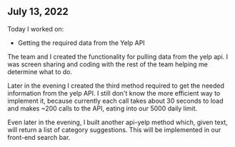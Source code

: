 ## July 13, 2022

Today I worked on:

* Getting the required data from the Yelp API

The team and I created the functionality for pulling data from the yelp api. I was screen sharing and coding with the rest of the team helping me determine what to do.

Later in the evening I created the third method required to get the needed information from the yelp API. I still don't know the more efficient way to implement it, because currently each call takes about 30 seconds to load and makes ~200 calls to the API, eating into our 5000 daily limit. 

Even later in the evening, I built another api-yelp method which, given text, will return a list of category suggestions. This will be implemented in our front-end search bar.